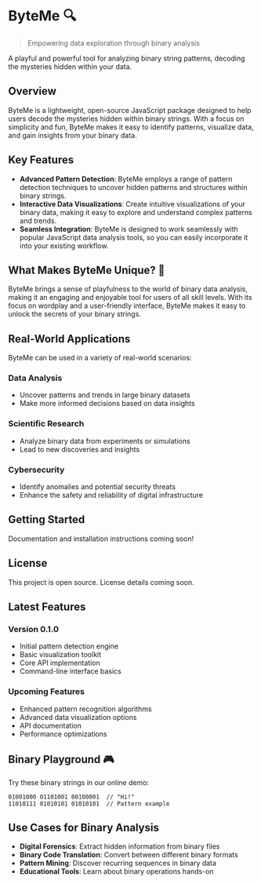 # ByteMe 🔍

> Empowering data exploration through binary analysis

A playful and powerful tool for analyzing binary string patterns, decoding the mysteries hidden within your data.

## Overview

ByteMe is a lightweight, open-source JavaScript package designed to help users decode the mysteries hidden within binary strings. With a focus on simplicity and fun, ByteMe makes it easy to identify patterns, visualize data, and gain insights from your binary data.

## Key Features

- **Advanced Pattern Detection**: ByteMe employs a range of pattern detection techniques to uncover hidden patterns and structures within binary strings.
- **Interactive Data Visualizations**: Create intuitive visualizations of your binary data, making it easy to explore and understand complex patterns and trends.
- **Seamless Integration**: ByteMe is designed to work seamlessly with popular JavaScript data analysis tools, so you can easily incorporate it into your existing workflow.

## What Makes ByteMe Unique? 🚀

ByteMe brings a sense of playfulness to the world of binary data analysis, making it an engaging and enjoyable tool for users of all skill levels. With its focus on wordplay and a user-friendly interface, ByteMe makes it easy to unlock the secrets of your binary strings.

## Real-World Applications

ByteMe can be used in a variety of real-world scenarios:

### Data Analysis

- Uncover patterns and trends in large binary datasets
- Make more informed decisions based on data insights

### Scientific Research

- Analyze binary data from experiments or simulations
- Lead to new discoveries and insights

### Cybersecurity

- Identify anomalies and potential security threats
- Enhance the safety and reliability of digital infrastructure

## Getting Started

Documentation and installation instructions coming soon!

## License

This project is open source. License details coming soon.

## Latest Features

### Version 0.1.0

- Initial pattern detection engine
- Basic visualization toolkit
- Core API implementation
- Command-line interface basics

### Upcoming Features

- Enhanced pattern recognition algorithms
- Advanced data visualization options
- API documentation
- Performance optimizations

## Binary Playground 🎮

Try these binary strings in our online demo:
```
01001000 01101001 00100001  // "Hi!"
11010111 01010101 01010101  // Pattern example
```

## Use Cases for Binary Analysis

- **Digital Forensics**: Extract hidden information from binary files
- **Binary Code Translation**: Convert between different binary formats
- **Pattern Mining**: Discover recurring sequences in binary data
- **Educational Tools**: Learn about binary operations hands-on
